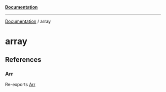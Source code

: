 [**Documentation**](README.md)

---

[Documentation](README.md) / array

# array

## References

### Arr

Re-exports [Arr](array/array-utils/namespaces/Arr.md)

